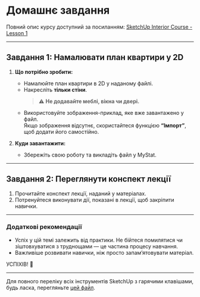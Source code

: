 # Домашнє завдання

Повний опис курсу доступний за посиланням: [SketchUp Interior Course - Lesson 1](https://github.com/oldens/sketchup-interior-course/blob/main/lesson-1/homework.md)

---

## **Завдання 1: Намалювати план квартири у 2D**
1. **Що потрібно зробити:**
   - Намалюйте план квартири в 2D у наданому файлі. 
   - Накресліть **тільки стіни**.  
     > ⚠️ **Не додавайте меблі, вікна чи двері.**
   - Використовуйте зображення-приклад, яке вже завантажено у файл.  
     Якщо зображення відсутнє, скористайтеся функцією **“Імпорт”**, щоб додати його самостійно.

2. **Куди завантажити:**
   - Збережіть свою роботу та викладіть файл у MyStat.

---

## **Завдання 2: Переглянути конспект лекції**
1. Прочитайте конспект лекції, наданий у матеріалах.
2. Потренуйтеся виконувати дії, показані в лекції, щоб закріпити навички.

---

### **Додаткові рекомендації**
- Успіх у цій темі залежить від практики. Не бійтеся помилятися чи зіштовхуватися з труднощами — це частина процесу навчання.
- Важливіше розвивати навички, ніж просто запам’ятовувати матеріал.

УСПІХІВ! 🎉

---

Для повного переліку всіх інструментів SketchUp з гарячими клавішами, будь ласка, перегляньте [цей файл](sketchup-tools-hotkeys.md).
